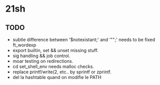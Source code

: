 # 21sh

## TODO
- subtle difference between '$notexistant;' and '"";' needs to be fixed ft_wordexp
- export builtin, set && unset missing stuff.
- sig handling && job control.
- moar testing on redirections.
- cd set_shell_env needs malloc checks.
- replace printf/write(2, etc.. by sprintf or zprintf.
- del la hashtable quand on modifie le PATH
